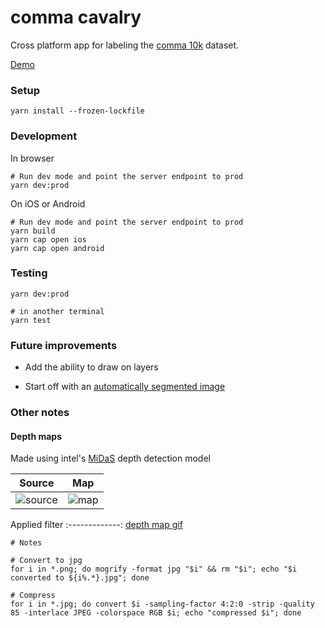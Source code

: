 # comma cavalry

Cross platform app for labeling the [comma 10k](https://github.com/commaai/comma10k) dataset.

[Demo](https://comma-cavalry.netlify.app/)


### Setup

```
yarn install --frozen-lockfile
```

### Development

In browser 

```
# Run dev mode and point the server endpoint to prod
yarn dev:prod 
```

On iOS or Android

```
# Run dev mode and point the server endpoint to prod
yarn build
yarn cap open ios 
yarn cap open android
```

### Testing

```
yarn dev:prod

# in another terminal
yarn test
```

### Future improvements

* Add the ability to draw on layers

* Start off with an [automatically segmented image](https://colab.research.google.com/github/lexfridman/mit-deep-learning/blob/master/tutorial_driving_scene_segmentation/tutorial_driving_scene_segmentation.ipynb)


### Other notes

#### Depth maps

Made using intel's [MiDaS](https://github.com/intel-isl/MiDaS) depth detection model

Source | Map
:-------------:|:------------:
![source](https://raw.githubusercontent.com/commaai/comma10k/master/imgs/3917_b5e785c1fc446ed0_2018-06-18--08-35-24_12_1005.png)  |  ![map](https://ik.imagekit.io/ollopa/3917_b5e785c1fc446ed0_2018-06-18--08-35-24_12_1005_22oJYOoXu.jpg) |  

Applied filter
:-------------:
[depth map gif](https://ik.imagekit.io/ollopa/depth-map_rO5SYEKGf.gif)


```
# Notes

# Convert to jpg
for i in *.png; do mogrify -format jpg "$i" && rm "$i"; echo "$i converted to ${i%.*}.jpg"; done

# Compress
for i in *.jpg; do convert $i -sampling-factor 4:2:0 -strip -quality 85 -interlace JPEG -colorspace RGB $i; echo "compressed $i"; done
```
